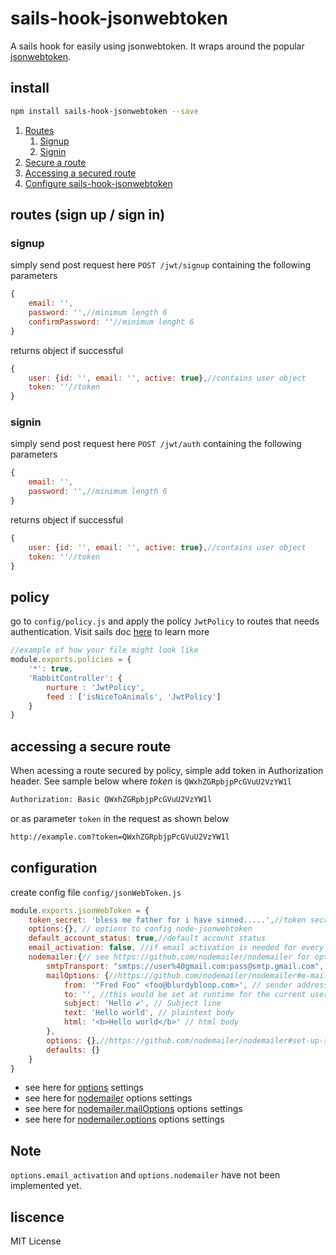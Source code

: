 # sails-hook-jsonwebtoken

A sails hook for easily using jsonwebtoken. It wraps around the popular [jsonwebtoken](https://github.com/auth0/node-jsonwebtoken).

## install

```bash
npm install sails-hook-jsonwebtoken --save
```

1. [Routes](#routes-sign-up--sign-in)
    1. [Signup](#signup)
    1. [Signin](#signin)
1. [Secure a route](#policy)
1. [Accessing a secured route](#accessing-a-secure-route)
1. [Configure sails-hook-jsonwebtoken](#configuration)


## routes (sign up / sign in)

### signup

simply send post request here `POST /jwt/signup` containing the following parameters

```javascript
{
    email: '',
    password: '',//minimum length 6
    confirmPassword: ''//minimum lenght 6
}
```

returns object if successful

```javascript
{
    user: {id: '', email: '', active: true},//contains user object
    token: ''//token
}
```

### signin

simply send post request here `POST /jwt/auth` containing the following parameters

```javascript
{
    email: '',
    password: '',//minimum length 6
}
```

returns object if successful

```javascript
{
    user: {id: '', email: '', active: true},//contains user object
    token: ''//token
}
```

## policy

go to `config/policy.js` and apply the policy `JwtPolicy` to routes that needs authentication.
Visit sails doc [here](http://sailsjs.org/documentation/concepts/policies#?to-apply-a-policy-to-a-specific-controller-action) to learn more

```javascript
//example of how your file might look like
module.exports.policies = {
    '*': true,
    'RabbitController': {
        nurture : 'JwtPolicy',
        feed : ['isNiceToAnimals', 'JwtPolicy']
    }
}
```

## accessing a secure route

When acessing a route secured by policy, simple add token in Authorization header. See sample below where *token* is
`QWxhZGRpbjpPcGVuU2VzYW1l`

```html
Authorization: Basic QWxhZGRpbjpPcGVuU2VzYW1l
```

or as parameter `token` in the request as shown below

```html
http://example.com?token=QWxhZGRpbjpPcGVuU2VzYW1l
```

## configuration

create config file `config/jsonWebToken.js`

```javascript
module.exports.jsonWebToken = {
    token_secret: 'bless me father for i have sinned.....',//token secret
    options:{}, // options to config node-jsonwebtoken
    default_account_status: true,//default account status
    email_activation: false, //if email activation is needed for every account created
    nodemailer:{// see https://github.com/nodemailer/nodemailer for options
        smtpTransport: "smtps://user%40gmail.com:pass@smtp.gmail.com",
        mailOptions: {//https://github.com/nodemailer/nodemailer#e-mail-message-fields
            from: '"Fred Foo" <foo@blurdybloop.com>', // sender address
            to: '', //this would be set at runtime for the current user trying to signup
            subject: 'Hello ✔', // Subject line
            text: 'Hello world', // plaintext body
            html: '<b>Hello world</b>' // html body
        },
        options: {},//https://github.com/nodemailer/nodemailer#set-up-smtp
        defaults: {}
    }
}
```

* see here for [options](https://github.com/auth0/node-jsonwebtoken#usage) settings
* see here for [nodemailer](https://github.com/nodemailer/nodemailer) options settings
* see here for [nodemailer.mailOptions](https://github.com/nodemailer/nodemailer#e-mail-message-fields) options settings
* see here for [nodemailer.options](https://github.com/nodemailer/nodemailer#set-up-smtp) options settings

## Note

`options.email_activation` and `options.nodemailer` have not been implemented yet.

## liscence

MIT License

